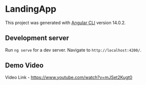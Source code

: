 # LandingApp

This project was generated with [Angular CLI](https://github.com/angular/angular-cli) version 14.0.2.

## Development server

Run `ng serve` for a dev server. Navigate to `http://localhost:4200/`.

## Demo Video

Video Link - https://www.youtube.com/watch?v=mJSet2Kugt0
